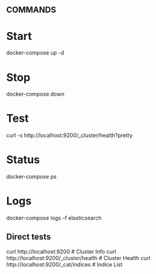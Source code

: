 ## COMMANDS
# Start
docker-compose up -d
# Stop
docker-compose down
# Test
curl -s http://localhost:9200/_cluster/health?pretty
# Status
docker-compose ps
# Logs
docker-compose logs -f elasticsearch

## Direct tests
curl http://localhost:9200                    # Cluster Info
curl http://localhost:9200/_cluster/health    # Cluster Health
curl http://localhost:9200/_cat/indices       # Indice List
